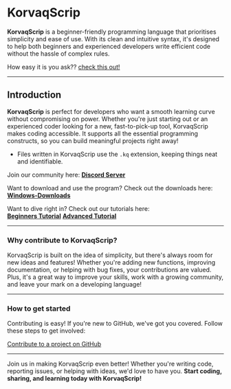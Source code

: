 # KorvaqScrip
**KorvaqScrip** is a beginner-friendly programming language that prioritises simplicity and ease of use. With its clean and intuitive syntax, it's designed to help both beginners and experienced developers write efficient code without the hassle of complex rules.

How easy it is you ask??
[check this out!](https://byson94.github.io/KorvaqScript-Site/syntax-comparison/)

---

## Introduction

**KorvaqScrip** is perfect for developers who want a smooth learning curve without compromising on power. Whether you're just starting out or an experienced coder looking for a new, fast-to-pick-up tool, KorvaqScrip makes coding accessible. It supports all the essential programming constructs, so you can build meaningful projects right away!

- Files written in KorvaqScrip use the `.kq` extension, keeping things neat and identifiable.

Join our community here: **[Discord Server](https://discord.gg/cmBjBZkNPe)**

Want to download and use the program? Check out the downloads here:
**[Windows-Downloads](https://byson94.github.io/KorvaqScript-Site/download/)**

Want to dive right in? Check out our tutorials here:  
**[Beginners Tutorial](https://github.com/Byson94/KorvaqScrip/blob/main/BeginnersTutorial.md)**
**[Advanced Tutorial](https://github.com/Byson94/KorvaqScrip/blob/main/AdvancedTutorial.md)**

---

### **Why contribute to KorvaqScrip?**

KorvaqScrip is built on the idea of simplicity, but there's always room for new ideas and features! Whether you're adding new functions, improving documentation, or helping with bug fixes, your contributions are valued. Plus, it's a great way to improve your skills, work with a growing community, and leave your mark on a developing language!

---

### **How to get started**  
Contributing is easy! If you're new to GitHub, we've got you covered. Follow these steps to get involved:

[Contribute to a project on GitHub](https://docs.github.com/en/get-started/exploring-projects-on-github/contributing-to-a-project)

---

Join us in making KorvaqScrip even better! Whether you're writing code, reporting issues, or helping with ideas, we'd love to have you. **Start coding, sharing, and learning today with KorvaqScrip!**
